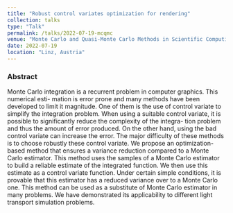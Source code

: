 ```yaml
---
title: "Robust control variates optimization for rendering"
collection: talks
type: "Talk"
permalink: /talks/2022-07-19-mcqmc
venue: "Monte Carlo and Quasi-Monte Carlo Methods in Scientific Computing"
date: 2022-07-19
location: "Linz, Austria"
---
```


### Abstract

Monte Carlo integration is a recurrent problem in computer graphics. This numerical esti-
mation is error prone and many methods have been developed to limit it magnitude. One
of them is the use of control variate to simplify the integration problem. When using a
suitable control variate, it is possible to significantly reduce the complexity of the integra-
tion problem and thus the amount of error produced. On the other hand, using the bad
control variate can increase the error. The major difficulty of these methods is to choose
robustly these control variate. We propose an optimization-based method that ensures a
variance reduction compared to a Monte Carlo estimator. This method uses the samples of
a Monte Carlo estimator to build a reliable estimate of the integrated function. We then use
this estimate as a control variate function. Under certain simple conditions, it is provable
that this estimator has a reduced variance over to a Monte Carlo one. This method can be
used as a substitute of Monte Carlo estimator in many problems. We have demonstrated its
applicability to different light transport simulation problems.
